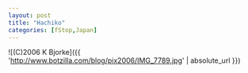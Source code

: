 ```yaml
---
layout: post
title: "Hachiko"
categories: [fStop,Japan]
---
```



![(C)2006 K Bjorke]({{ 'http://www.botzilla.com/blog/pix2006/IMG_7789.jpg' | absolute_url }})

